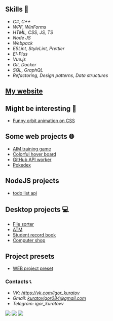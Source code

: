 ## Skills 🧠
 - *C#, C++*
 - *WPF, WinForms*
 - *HTML, CSS, JS, TS*
 - *Node JS*
 - *Webpack*
 - *ESLint, StyleLint, Prettier*
 - *El-Plus*
 - *Vue.js*
 - *Git, Docker*
 - *SQL, GraphQL*
 - *Refactoring, Design patterns, Data structures*

## [My website](https://kuratovigor.github.io/portfolio-website/)

## Might be interesting 🍒
 - [Funny orbit animation on CSS](https://kuratovigor.github.io/figuresorbit.github.io/)

## Some web projects 🌐
 - [AIM training game](https://kuratovigor.github.io/aim-training/)
 - [Colorful hover board](https://kuratovigor.github.io/hover-board/)
 - [GitHub API worker](https://kuratovigor.github.io/github-users-worker/)
 - [Pokedex](https://github.com/KuratovIgor/pokedex)
 
 ## NodeJS projects
  - [todo list api](https://todoexpressss.herokuapp.com/)

## Desktop projects 💻
 - [File sorter](https://github.com/KuratovIgor/FileSorter3000)
 - [ATM](https://github.com/KuratovIgor/Cash-Machine)
 - [Student record book](https://github.com/KuratovIgor/Record_book)
 - [Computer shop](https://github.com/KuratovIgor/SCN)
 
## Project presets
 - [WEB project preset](https://github.com/KuratovIgor/web-project-preset)


### Contacts 📞
 - *VK: https://vk.com/igor_kuratov*
 - *Gmail: kuratovigor084@gmail.com*
 - *Telegram: igor_kuratovv*


![](https://github-profile-summary-cards.vercel.app/api/cards/profile-details?username=KuratovIgor&theme=solarized_dark)
![](https://github-profile-summary-cards.vercel.app/api/cards/repos-per-language?username=KuratovIgor&theme=solarized_dark)
![](https://github-profile-summary-cards.vercel.app/api/cards/stats?username=KuratovIgor&theme=solarized_dark)
